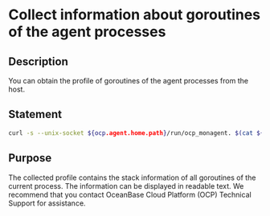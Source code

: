 ﻿# Collect information about goroutines of the agent processes

## Description

You can obtain the profile of goroutines of the agent processes from the host.

## Statement

```bash
curl -s --unix-socket ${ocp.agent.home.path}/run/ocp_monagent. $(cat ${ocp.agent.home.path}/run/ocp_monagent.pid).sock http://unix-socket-server/debug/pprof/goroutine?debug=1
```

## Purpose

The collected profile contains the stack information of all goroutines of the current process. The information can be displayed in readable text. We recommend that you contact OceanBase Cloud Platform (OCP) Technical Support for assistance.
